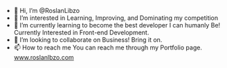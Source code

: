 - 👋 Hi, I’m @RoslanLibzo
- 👀 I’m interested in Learning, Improving, and Dominating my competition
- 🌱 I’m currently learning to become the best developer I can humanly Be!  Currently Interested in Front-end Development.
- 💞️ I’m looking to collaborate on Business! Bring it on.
- 📫 How to reach me You can reach me through my Portfolio page.  www.roslanlbzo.com

<!---
RoslanLibzo/RoslanLibzo is a ✨ special ✨ repository because its `README.md` (this file) appears on your GitHub profile.
You can click the Preview link to take a look at your changes.
--->
